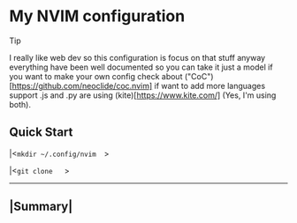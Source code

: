 # My NVIM configuration

> [!TIP]
>I really like web dev so this configuration is focus on that stuff anyway everything have been well documented so you can take it just a model if you want to make your own config check about ("CoC")[https://github.com/neoclide/coc.nvim] if want to add more languages support .js and .py are using (kite)[https://www.kite.com/] (Yes, I'm using both).

## Quick Start

|<```mkdir ~/.config/nvim  ```>

|<```git clone   ```>

----------
|Summary|
---------

